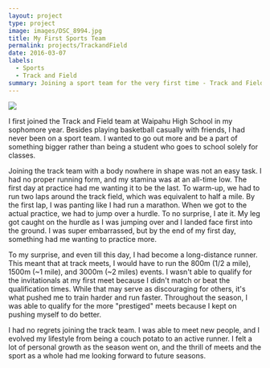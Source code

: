 ```yaml
---
layout: project
type: project
image: images/DSC_8994.jpg
title: My First Sports Team
permalink: projects/TrackandField
date: 2016-03-07
labels:
  - Sports
  - Track and Field
summary: Joining a sport team for the very first time - Track and Field.
---
```


<img class="ui tiny right floated rounded image" src="../images/DSC_8994.jpg">

I first joined the Track and Field team at Waipahu High School in my sophomore year. Besides playing basketball casually with friends, I had never been on a sport team. I wanted to go out more and be a part of something bigger rather than being a student who goes to school solely for classes.

Joining the track team with a body nowhere in shape was not an easy task. I had no proper running form, and my stamina was at an all-time low. The first day at practice had me wanting it to be the last. To warm-up, we had to run two laps around the track field, which was equivalent to half a mile. By the first lap, I was panting like I had run a marathon. When we got to the actual practice, we had to jump over a hurdle. To no surprise, I ate it. My leg got caught on the hurdle as I was jumping over and I landed face first into the ground. I was super embarrassed, but by the end of my first day, something had me wanting to practice more.

To my surprise, and even till this day, I had become a long-distance runner. This meant that at track meets, I would have to run the 800m (1/2 a mile), 1500m (~1 mile), and 3000m (~2 miles) events. I wasn't able to qualify for the invitationals at my first meet because I didn't match or beat the qualification times. While that may serve as discouraging for others, it's what pushed me to train harder and run faster. Throughout the season, I was able to qualify for the more "prestiged" meets because I kept on pushing myself to do better.

I had no regrets joining the track team. I was able to meet new people, and I evolved my lifestyle from being a couch potato to an active runner. I felt a lot of personal growth as the season went on, and the thrill of meets and the sport as a whole had me looking forward to future seasons.
